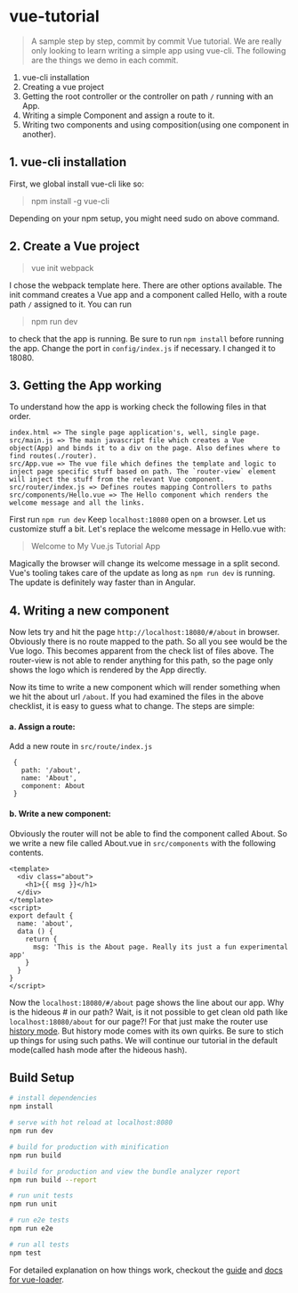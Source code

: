 # vue-tutorial

> A sample step by step, commit by commit Vue tutorial. We are really only looking to learn writing a simple app using vue-cli. The following are the things we demo in each commit.

1. vue-cli installation
2. Creating a vue project
3. Getting the root controller or the controller on path `/` running with an App.
4. Writing a simple Component and assign a route to it.
5. Writing two components and using composition(using one component in another).

## 1. vue-cli installation
First, we global install vue-cli like so:
> npm install -g vue-cli

Depending on your npm setup, you might need sudo on above command.

## 2. Create a Vue project
> vue init webpack <project-name>

I chose the webpack template here. There are other options available. The init command creates a Vue app and a component called Hello, with a route path `/` assigned to it. You can run
> npm run dev

to check that the app is running. Be sure to run `npm install` before running the app. Change the port in `config/index.js` if necessary. I changed it to 18080.

## 3. Getting the App working

To understand how the app is working check the following files in that order.
```
index.html => The single page application's, well, single page.
src/main.js => The main javascript file which creates a Vue object(App) and binds it to a div on the page. Also defines where to find routes(./router).
src/App.vue => The vue file which defines the template and logic to inject page specific stuff based on path. The `router-view` element will inject the stuff from the relevant Vue component.
src/router/index.js => Defines routes mapping Controllers to paths
src/components/Hello.vue => The Hello component which renders the welcome message and all the links.
```

First run `npm run dev`
Keep `localhost:18080` open on a browser.
Let us customize stuff a bit. Let's replace the welcome message in Hello.vue with:
>   Welcome to My Vue.js Tutorial App

Magically the browser will change its welcome message in a split second. Vue's tooling takes care of the update as long as `npm run dev` is running. The update is definitely way faster than in Angular.

## 4. Writing a new component

  Now lets try and hit the page `http://localhost:18080/#/about` in browser. Obviously there is no route mapped to the path. So all you see would be the Vue logo. This becomes apparent from the check list of files above. The router-view is not able to render anything for this path, so the page only shows the logo which is rendered by the App directly.

Now its time to write a new component which will render something when we hit the about url `/about`. If you had examined the files in the above checklist, it is easy to guess what to change. The steps are simple:

#### a. Assign a route:

Add a new route in `src/route/index.js`
```
 {
   path: '/about',
   name: 'About',
   component: About
 }
```
 #### b. Write a new component:
 Obviously the router will not be able to find the component called About. So we write a new file called About.vue in `src/components` with the following contents.

 ```
 <template>
   <div class="about">
     <h1>{{ msg }}</h1>
   </div>
 </template>
 <script>
 export default {
   name: 'about',
   data () {
     return {
       msg: 'This is the About page. Really its just a fun experimental app'
     }
   }
 }
 </script>
 ```

Now the `localhost:18080/#/about` page shows the line about our app. Why is the hideous # in our path? Wait, is it not possible to get clean old path like `localhost:18080/about` for our page?! For that just make the router use [history mode](https://router.vuejs.org/en/essentials/history-mode.html). But history mode comes with its own quirks. Be sure to stich up things for using such paths. We will continue our tutorial in the default mode(called hash mode after the hideous hash).




## Build Setup

``` bash
# install dependencies
npm install

# serve with hot reload at localhost:8080
npm run dev

# build for production with minification
npm run build

# build for production and view the bundle analyzer report
npm run build --report

# run unit tests
npm run unit

# run e2e tests
npm run e2e

# run all tests
npm test
```

For detailed explanation on how things work, checkout the [guide](http://vuejs-templates.github.io/webpack/) and [docs for vue-loader](http://vuejs.github.io/vue-loader).
